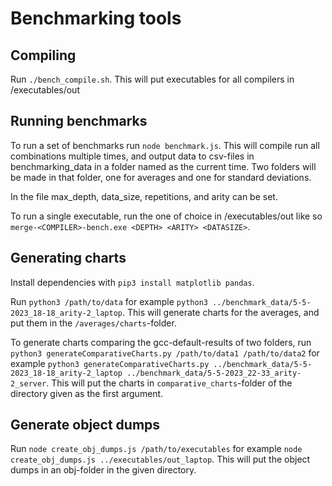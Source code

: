 # Benchmarking tools

## Compiling

Run `./bench_compile.sh`. This will put executables for all compilers in /executables/out

## Running benchmarks

To run a set of benchmarks run `node benchmark.js`. This will compile run all combinations multiple times, and output data to csv-files in benchmarking_data in a folder named as the current time. Two folders will be made in that folder, one for averages and one for standard deviations.

In the file max_depth, data_size, repetitions, and arity can be set.

To run a single executable, run the one of choice in /executables/out like so `merge-<COMPILER>-bench.exe <DEPTH> <ARITY> <DATASIZE>`.

## Generating charts

Install dependencies with `pip3 install matplotlib pandas`.

Run `python3 /path/to/data` for example `python3 ../benchmark_data/5-5-2023_18-18_arity-2_laptop`. This will generate charts for the averages, and put them in the `/averages/charts`-folder.

To generate charts comparing the gcc-default-results of two folders, run `python3 generateComparativeCharts.py /path/to/data1 /path/to/data2` for example `python3 generateComparativeCharts.py ../benchmark_data/5-5-2023_18-18_arity-2_laptop ../benchmark_data/5-5-2023_22-33_arity-2_server`. This will put the charts in `comparative_charts`-folder of the directory given as the first argument.

## Generate object dumps

Run `node create_obj_dumps.js /path/to/executables` for example `node create_obj_dumps.js ../executables/out_laptop`. This will put the object dumps in an obj-folder in the given directory.
